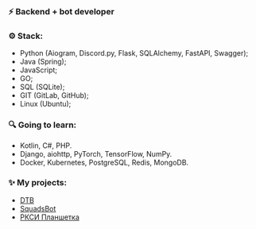 ### ⚡ Backend + bot developer
### ⚙ Stack:
- Python (Aiogram, Discord.py, Flask, SQLAlchemy, FastAPI, Swagger);
- Java (Spring);
- JavaScript;
- GO;
- SQL (SQLite);
- GIT (GitLab, GitHub);
- Linux (Ubuntu);

### 🔍 Going to learn:
  - Kotlin, C#, PHP.
  - Django, aiohttp, PyTorch, TensorFlow, NumPy.
  - Docker, Kubernetes, PostgreSQL, Redis, MongoDB.

### ✨ My projects:
- [DTB](https://discord.gg/ZWfHS8P7GU)
- [SquadsBot](https://squadsbot.ru/)
- [РКСИ Планшетка](https://t.me/RKSIplanshetkabot)


<!--
**yaroniks/yaroniks** is a ✨ _special_ ✨ repository because its `README.md` (this file) appears on your GitHub profile.

Here are some ideas to get you started:

- 🔭 I’m currently working on ...
- 🌱 I’m currently learning ...
- 👯 I’m looking to collaborate on ...
- 🤔 I’m looking for help with ...
- 💬 Ask me about ...
- 📫 How to reach me: ...
- 😄 Pronouns: ...
- ⚡ Fun fact: ...
-->
